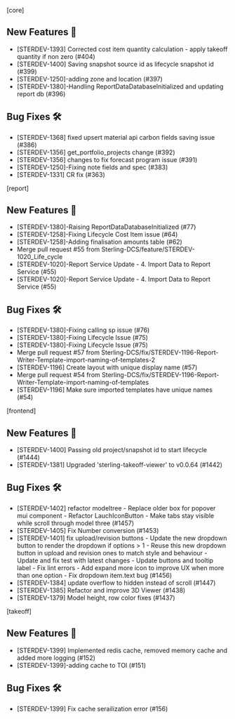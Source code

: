 


[core]

## New Features 🎉
* [STERDEV-1393] Corrected cost item quantity calculation - apply takeoff quantity if non zero (#404)
* [STERDEV-1400]  Saving snapshot source id as lifecycle snapshot id (#399)
* [STERDEV-1250]-adding zone and location (#397)
* [STERDEV-1380]-Handling ReportDataDatabaseInitialized and updating report db (#396)

## Bug Fixes 🛠
* [STERDEV-1368] fixed upsert material api carbon fields saving issue (#386)
* [STERDEV-1356] get_portfolio_projects change (#392)
* [STERDEV-1356] changes to fix forecast program issue (#391)
* [STERDEV-1250]-Fixing note fields and spec (#383)
* [STERDEV-1331] CR fix (#363)

[report]

## New Features 🎉
* [STERDEV-1380]-Raising ReportDataDatabaseInitialized (#77)
* [STERDEV-1258]-Fixing Lifecycle Cost Item issue (#64)
* [STERDEV-1258]-Adding finalisation amounts table (#62)
* Merge pull request #55 from Sterling-DCS/feature/STERDEV-1020_Life_cycle
* [STERDEV-1020]-Report Service Update - 4. Import Data to Report Service (#55)
* [STERDEV-1020]-Report Service Update - 4. Import Data to Report Service (#55)

## Bug Fixes 🛠
* [STERDEV-1380]-Fixing calling sp issue (#76)
* [STERDEV-1380]-Fixing Lifecycle Issue (#75)
* [STERDEV-1380]-Fixing Lifecycle Issue (#75)
* Merge pull request #57 from Sterling-DCS/fix/STERDEV-1196-Report-Writer-Template-import-naming-of-templates-2
* [STERDEV-1196] Create layout with unique display name (#57)
* Merge pull request #54 from Sterling-DCS/fix/STERDEV-1196-Report-Writer-Template-import-naming-of-templates
* [STERDEV-1196] Make sure imported templates have unique names (#54)


[frontend]

## New Features 🎉
* [STERDEV-1400] Passing old project/snapshot id to start lifecycle (#1444)
* [STERDEV-1381] Upgraded 'sterling-takeoff-viewer' to v0.0.64 (#1442)

## Bug Fixes 🛠
* [STERDEV-1402] refactor modeltree - Replace older box for popover mui component - Refactor LauchIconButton - Make tabs stay visible while scroll through model three (#1457)
* [STERDEV-1405] Fix Number conversion (#1453)
* [STERDEV-1401] fix upload/revision buttons - Update the new dropdown button to render the dropdown if options > 1 - Reuse this new dropdown button in upload and revision ones to match style and behaviour - Update and fix test with latest changes - Update buttons and tooltip label - Fix lint errors - Add expand more icon to improve UX when more than one option - Fix dropdown item.text bug (#1456)
* [STERDEV-1384] update overflow to hidden instead of scroll (#1447)
* [STERDEV-1385] Refactor and improve 3D Viewer (#1438)
* [STERDEV-1379] Model height, row color fixes (#1437)

[takeoff]

## New Features 🎉
* [STERDEV-1399] Implemented redis cache, removed memory cache and added more logging (#152)
* [STERDEV-1399]-adding cache to TOI (#151)

## Bug Fixes 🛠
* [STERDEV-1399] Fix cache serailization error (#156)
